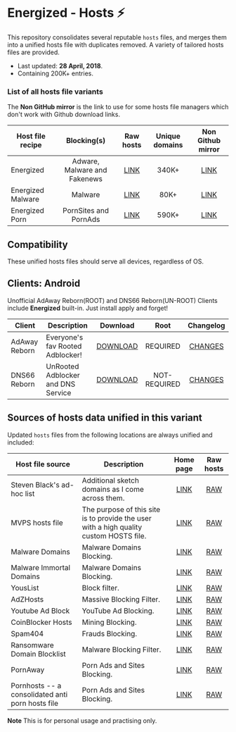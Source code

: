 # Energized - Hosts ⚡

This repository consolidates several reputable `hosts` files, and merges them into a unified hosts file with duplicates removed.  A variety of tailored hosts files are provided.

* Last updated: **28 April, 2018**.
* Containing 200K+ entries.


### List of all hosts file variants

The **Non GitHub mirror** is the link to use for some hosts file managers which don't work with Github download links.

Host file recipe | Blocking(s) | Raw hosts | Unique domains | Non Github mirror
---------------- |:------:|:---------:|:--------------:|:-------------:
Energized | Adware, Malware and Fakenews | [LINK](https://raw.githubusercontent.com/AdroitAdorKhan/Energized/master/Energized) | 340K+ | [LINK](http://ador.heliohost.org/Energized)
Energized Malware | Malware | [LINK](https://raw.githubusercontent.com/AdroitAdorKhan/Energized/master/EnergizedMalware) | 80K+ | [LINK](http://ador.heliohost.org/EnergizedMalware)
Energized Porn | PornSites and PornAds | [LINK](https://raw.githubusercontent.com/AdroitAdorKhan/Energized/master/EnergizedPorn) | 590K+ | [LINK](http://ador.heliohost.org/EnergizedPorn)

## Compatibility 

These unified hosts files should serve all devices, regardless of OS.

## Clients: Android

Unofficial AdAway Reborn(ROOT) and DNS66 Reborn(UN-ROOT) Clients include **Energized** built-in. Just install apply and forget!

Client | Description | Download | Root | Changelog |
-----------------|-------------|:---------:|:---------:|:---------:|
AdAway Reborn | Everyone's fav Rooted Adblocker! |[DOWNLOAD](https://tiny.cc/adaway_energized) | REQUIRED | [CHANGES](https://github.com/AdroitAdorKhan/Energized/blob/master/Clients/Android/AdAwayReborn/Changes.md)
DNS66 Reborn | UnRooted Adblocker and DNS Service |[DOWNLOAD](https://tiny.cc/dns66_energized) | NOT-REQUIRED | [CHANGES](https://github.com/AdroitAdorKhan/Energized/blob/master/Clients/Android/DNS66Reborn/Changes.md)

## Sources of hosts data unified in this variant

Updated `hosts` files from the following locations are always unified and
included:

Host file source | Description | Home page | Raw hosts |
-----------------|-------------|:---------:|:---------:|
Steven Black's ad-hoc list | Additional sketch domains as I come across them. |[LINK](https://github.com/StevenBlack/hosts/blob/master/data/StevenBlack/hosts) | [RAW](https://raw.githubusercontent.com/StevenBlack/hosts/master/data/StevenBlack/hosts) | 
MVPS hosts file | The purpose of this site is to provide the user with a high quality custom HOSTS file. |[LINK](http://winhelp2002.mvps.org/) | [RAW](http://winhelp2002.mvps.org/hosts.txt) | 
Malware Domains | Malware Domains Blocking. |[LINK](https://mirror.cedia.org.ec/malwaredomains/) | [RAW](https://mirror.cedia.org.ec/malwaredomains/justdomains) |
Malware Immortal Domains | Malware Domains Blocking. |[LINK](https://mirror.cedia.org.ec/malwaredomains/) | [RAW](https://mirror.cedia.org.ec/malwaredomains/immortal_domains.txt) |
YousList | Block filter. |[LINK](https://github.com/yous/YousList) | [RAW](https://github.com/yous/YousList/raw/master/youslist.txt) |
AdZHosts | Massive Blocking Filter. |[LINK](https://adzhosts.fr/) | [RAW](https://adzhosts.fr/hosts/adzhosts-android.txt) |
Youtube Ad Block | YouTube Ad Blocking. |[LINK](https://github.com/arthurgeron/blockYTAds) | [RAW](https://raw.githubusercontent.com/arthurgeron/blockYTAds/master/hosts.txt) |
CoinBlocker Hosts | Mining Blocking. |[LINK](https://github.com/ZeroDot1) | [RAW](https://raw.githubusercontent.com/ZeroDot1/CoinBlockerLists/master/hosts) |
Spam404 | Frauds Blocking. |[LINK](http://www.spam404.com/) | [RAW](https://raw.githubusercontent.com/Dawsey21/Lists/master/adblock-list.txt) |
Ransomware Domain Blocklist | Malware Blocking Filter. |[LINK](https://ransomwaretracker.abuse.ch/blocklist/) | [RAW](https://ransomwaretracker.abuse.ch/downloads/RW_DOMBL.txt) |
PornAway | Porn Ads and Sites Blocking. |[LINK](https://github.com/mhxion/pornaway) | [RAW](https://github.com/mhxion/pornaway/tree/master/hosts) |
Pornhosts -- a consolidated anti porn hosts file | Porn Ads and Sites Blocking. |[LINK](https://github.com/Clefspeare13/pornhosts) | [RAW](https://raw.githubusercontent.com/Clefspeare13/pornhosts/master/0.0.0.0/hosts)

**Note** This is for personal usage and practising only.

